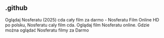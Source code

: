 ## .github

Oglądaj Nosferatu (2025) cda cały film za darmo - Nosferatu Film Online HD po polsku, Nosferatu caly film cda. Oglądaj film Nosferatu online. Gdzie można oglądać Nosferatu filmy za Darmo

